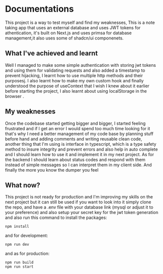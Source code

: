 # Documentations
This project is a way to test myself and find my weaknesses, This is a note taking app that uses an external database and uses JWT tokens for athentication, it's built on Next.js and uses primsa for database management,it also uses some of shadcn/ui componenets.

## What I've achieved and learnt
Well I managed to make some simple authentication with storing jwt tokens and using them for validating requests and also added a timestamp to prevent hijacking, I learnt how to use multiple http methods and their purposesj.
I also learnt how to make my own custom hook and finally understood the purpose of useContext that I wish I knew about it earlier before starting the project, I also learnt about using localStorage in the browser .

## My weaknesses
Once the codebase started getting bigger and bigger, I started feeling frustrated and if I get an error I would spend too much time looking for it that's why I need a better management of my code base by planning stuff before hand and adding comments and writing reusable clean code, another thing that I'm using is interface in typescript, which is a type safety method to insure integrity and prevent errors and also help in auto complete and I should learn how to use it and implement it in my next project.
As for the backend I should learn about status codes and respond with them instead of simple messages so I can interpret them in my client side.
And finally the more you know the dumper you feel

## What now?
This project is not ready for production and I'm improving my skills on the next project but it can still be used if you want to look into it simply clone the repo, and have a .env file with your database link (mysql or adjust it to your preference) and also setup your secret key for the jwt token generation and also run this command to install the packages:
```
npm install
```
and for development:
```
npm run dev
```
and as for production:
```
npm run build
npm run start
```
